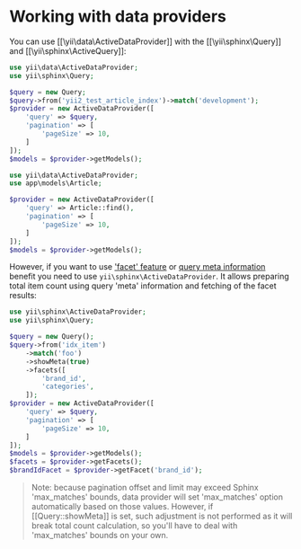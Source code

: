 Working with data providers
===========================

You can use [[\yii\data\ActiveDataProvider]] with the [[\yii\sphinx\Query]] and [[\yii\sphinx\ActiveQuery]]:

```php
use yii\data\ActiveDataProvider;
use yii\sphinx\Query;

$query = new Query;
$query->from('yii2_test_article_index')->match('development');
$provider = new ActiveDataProvider([
    'query' => $query,
    'pagination' => [
        'pageSize' => 10,
    ]
]);
$models = $provider->getModels();
```

```php
use yii\data\ActiveDataProvider;
use app\models\Article;

$provider = new ActiveDataProvider([
    'query' => Article::find(),
    'pagination' => [
        'pageSize' => 10,
    ]
]);
$models = $provider->getModels();
```

However, if you want to use ['facet' feature](usage-facets.md) or [query meta information](usage-meta.md) benefit
you need to use `yii\sphinx\ActiveDataProvider`. It allows preparing total item count using query 'meta' information
and fetching of the facet results:

```php
use yii\sphinx\ActiveDataProvider;
use yii\sphinx\Query;

$query = new Query();
$query->from('idx_item')
    ->match('foo')
    ->showMeta(true)
    ->facets([
        'brand_id',
        'categories',
    ]);
$provider = new ActiveDataProvider([
    'query' => $query,
    'pagination' => [
        'pageSize' => 10,
    ]
]);
$models = $provider->getModels();
$facets = $provider->getFacets();
$brandIdFacet = $provider->getFacet('brand_id');
```

> Note: because pagination offset and limit may exceed Sphinx 'max_matches' bounds, data provider will set 'max_matches'
  option automatically based on those values. However, if [[Query::showMeta]] is set, such adjustment is not performed
  as it will break total count calculation, so you'll have to deal with 'max_matches' bounds on your own.